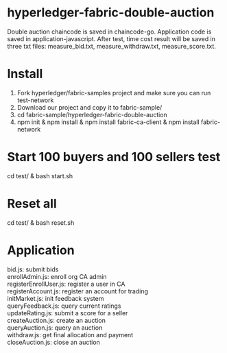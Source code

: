 # hyperledger-fabric-double-auction
Double auction chaincode is saved in chaincode-go. Application code is saved in application-javascript. After test, time cost result will be saved in three txt files: measure_bid.txt, measure_withdraw.txt, measure_score.txt.<br>
# Install
1. Fork hyperledger/fabric-samples project and make sure you can run test-network <br>
2. Download our project and copy it to fabric-sample/ <br>
3. cd fabric-sample/hyperledger-fabric-double-auction <br>
4. npm init & npm install & npm install fabric-ca-client & npm install fabric-network <br>
# Start 100 buyers and 100 sellers test
cd test/ & bash start.sh<br>
# Reset all
cd test/ & bash reset.sh<br>
# Application
bid.js: submit bids<br>
enrollAdmin.js: enroll org CA admin<br>
registerEnrollUser.js: register a user in CA<br>
registerAccount.js: register an account for trading<br>
initMarket.js: init feedback system<br>
queryFeedback.js: query current ratings<br>
updateRating.js: submit a score for a seller<br>
createAuction.js: create an auction<br>
queryAuction.js: query an auction<br>
withdraw.js: get final allocation and payment<br>
closeAuction.js: close an auction<br>

